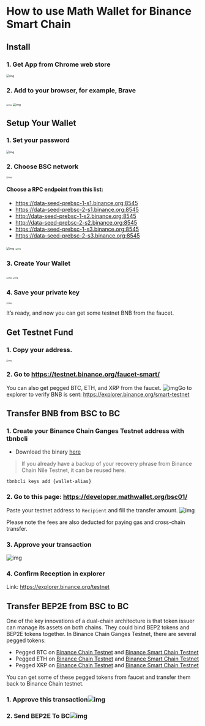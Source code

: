 # How to use Math Wallet for Binance Smart Chain
## Install
### 1. Get App from Chrome web store
<img src="https://lh5.googleusercontent.com/XbwCKYstUkfmKqHeaZHsU712-id33U5UvR5Dniq2UuwUIRnM8C-cTscbJixIKSFMTCkVBrdb3zmgCa2leASOMlUAgM139TalYkZLyb_eUhWc6xWnTbDj4I8ERd6FI5GlXEYQ2XrL" alt="img" style="zoom:50%;" />

### 2. Add to your browser, for example, Brave
<img src="https://lh6.googleusercontent.com/li_pfeaAEkB4UyYwOl1TdjoF7i7X9lvi8UNPBoUJQJ5Kd7V2Ptaw-00cMzM2CGeKuWb4c_meuE7UWuiPfYpplRTJhrqluYsPyCnfEGNxKJg9znh_o5iyUVitq4kPQ64qNB8zz9ej" alt="img" style="zoom:33%;" />

<img src="https://lh4.googleusercontent.com/b0aBH_0jXMg2U4Ixm-ids57EGqluIih3tQLqOaZIQw3lHW3685vI9QUlcIjCVB7EThsRx86hJwT1jYEGCHHfcyTraY1eStP8VxThXUtgvRypsXyEsw4-bh8Tem9tH2LtUM5_izph" alt="img" style="zoom: 50%;" />

## Setup Your Wallet
### 1. Set your password
<img src="https://lh4.googleusercontent.com/04v_hzZBF2wOiNk3XYDKgXi0CzVtfChzC9bIoT0EwCtHMYpGk1OaDfz1bCHAgegKxNHzA14mtHQDoeFnaOTX_BStwTC_GNb-bTzpOihIwjSumdnb2uZtR1obgDYoJwb3aiURKMMz" alt="img" style="zoom: 50%;" />

### 2. Choose BSC network
<img src="https://lh5.googleusercontent.com/vAIW4n_vrcfuqkUJibumqPSGwv3_HeTazQSz0nEFyQz9hntjytTF-i_QiGmPUayUXqMM42dgjJIEdB-dBSygz7i1mrrIJmvQ-6IJNx_HLGtFajxuBDQgXeZd7TTokOX19CSR_OEh" alt="img" style="zoom:33%;" />

####  Choose a RPC endpoint from this list: 
* https://data-seed-prebsc-1-s1.binance.org:8545 
* https://data-seed-prebsc-2-s1.binance.org:8545 
* http://data-seed-prebsc-1-s2.binance.org:8545 
* http://data-seed-prebsc-2-s2.binance.org:8545 
* https://data-seed-prebsc-1-s3.binance.org:8545 
* https://data-seed-prebsc-2-s3.binance.org:8545 

<img src="https://lh4.googleusercontent.com/6Ft-XqwitaNyhLerwV80m_7Y4mWkDvGWmqCQ3t1vzQUkrhnu3PFavj-4PwsccyghlVon30WNv1mCdlQUtgtQKLhHZxZSTrP0AT5WlV-sPsAuPm5Eh5xU2-fSsCtf1ecjLfrpLeZh" alt="img" style="zoom:50%;" />

<img src="https://lh3.googleusercontent.com/ySYBNYkq4mEBJZnVgtxG3SYVdWibQanRNKMidpKJl4EHCUPNG8P2Wp6DKfPtQCJmeb0kgDded0P3GU85qE3TFfnzj6UwjB4g7iSVSKROzOkHDHGABykssinDLsI7qsOIDLiKnnP1" alt="img" style="zoom:33%;" />

### 3. Create Your Wallet

<img src="https://lh6.googleusercontent.com/17gZVXQ0uM1tRSv6ZOrKJ2lNtG-p2ad_72qiXSGhVfIiCsnyiysolhBQHYTEyqcLQCXGZ3X4A7Y0UtwTi7iOT8Nv6X2UPTmyQHi06G08HV0gwrEGNF20rvGBeyJbzyqj1vucmMaC" alt="img" style="zoom:33%;" />

<img src="https://lh6.googleusercontent.com/dzx1pjMPq7F4e1N-1UJXrguzRh6W5DNJ3x1t1TsfJktpe2PkhPXWe3gytm-wMroCnhWv-StxFOaz2H54iSUSmIvwup-LshE3-z2AWnVG7ygpyhtE5BK_nOnTasw-CWJAvhOzxtFn" alt="img" style="zoom:33%;" />

### 4. Save your private key

<img src="https://lh5.googleusercontent.com/fhgMWkIjTo_KE5QloGrYesFfaOSgHS6KdySsGjMBLYFH1mmRunRmLSTu4CD3ia4S7nWn044g9lvGIBLiH9MkikPBbIBetiWrOTY1TlQA84WJYieMbFpUeY5dTiR1L5eDO6m23c3C" alt="img" style="zoom:33%;" />

It’s ready, and now you can get some testnet BNB from the faucet. 

## Get Testnet Fund
### 1. Copy your address. 

<img src="https://lh3.googleusercontent.com/1WquPDgLagkXcni9u9yPXzgaagCRd0nzm49cZ516XZSRB_rlOuybVG48C4R2ozhiSlIizxEMI_J7GexZz64E4vUpH362rrAn74GP1ALLOFOZusF8qjM1Xk71cTo5-EWcFvvqpIRL" alt="img" style="zoom:33%;" />

### 2. Go to <https://testnet.binance.org/faucet-smart/>
You can also get pegged BTC, ETH, and XRP from the faucet. 
![img](https://lh5.googleusercontent.com/6zi0THWWpOguhM169w8lMHKFwNqxOFYc1iB4yWCSaHlQK3tdhg31O2uDgBBKvnQDXOchfvxY8zyviwxF2jmiGemjRlq-49Hu-tXifWyv6AmrLAQ8q9DoUu--hQwG5t9L0yF1Q2uM)Go to explorer to verify BNB is sent: https://explorer.binance.org/smart-testnet

## Transfer BNB from BSC to BC

### 1. Create your Binance Chain Ganges Testnet address with tbnbcli
* Download the binary [here](https://github.com/binance-chain/smart-chain-binary/tree/master/bc/cli)
> If you already have a backup of your recovery phrase from Binance Chain Nile Testnet, it can be reused here. 
```
tbnbcli keys add {wallet-alias} 
```
### 2. Go to this page: <https://developer.mathwallet.org/bsc01/>

Paste your testnet address to `Recipient` and fill the transfer amount. 
![img](https://lh6.googleusercontent.com/jBLdydCWQEKJ-ksWfixIUH8qrFC9JEaLw4SbGRWngKCWXAjQDzl0ZCKs3Ajn2ZILcnd2XJzZxK6x62DHNb7_VHaJFm78qvU6zD-fhp5p7KGyDesNz5q6hilLLRbuv1Ygw-46JoBq)

Please note the fees are also deducted for paying gas and cross-chain transfer.

### 3. Approve your transaction

![img](https://lh3.googleusercontent.com/1LZhflItAfxbbPLppP_2mZQXhKlKbvAhk51-Or41wTaHY7Rs3B5g62QO1_4ymA0rgx8HoEmvCyEWbWSm_LOrxXyvHWZ24EsRVSJoLELHdprSiLAMLd5cDiDm_89Nd5z78CP0fPw5)

### 4. Confirm Reception in explorer
Link: <https://explorer.binance.org/testnet>

## Transfer BEP2E from BSC to BC

One of the key innovations of a dual-chain architecture is that token issuer can manage its assets on both chains. They could bind BEP2 tokens and BEP2E tokens together. In Binance Chain Ganges Testnet, there are several pegged tokens:

* Pegged BTC on [Binance Chain Testnet](https://explorer.binance.org/testnet/asset/BTC-E24) and  [Binance Smart Chain Testnet](https://explorer.binance.org/smart-testnet/address/0x4EfDF3235e9e6eD26221C18c4D7D2c3931544274/read_contract)
* Pegged ETH on  [Binance Chain Testnet](
https://explorer.binance.org/testnet/asset/ETH-64F) and  [Binance Smart Chain Testnet](https://explorer.binance.org/smart-testnet/address/0xEbF6be46Ba6CB02d37856bb2393a2eDf1F34bC5c/read_contract)
* Pegged XRP on  [Binance Chain Testnet](
https://explorer.binance.org/testnet/asset/XRP-C46) and  [Binance Smart Chain Testnet](https://explorer.binance.org/smart-testnet/address/0x2176Aa88a9c10078897867b9745bD0b0e637C885/read_contract)

You can get some of these pegged tokens from faucet and transfer them back to Binance Chain testnet. 

### 1. Approve this transaction![img](https://lh3.googleusercontent.com/bYfuPLKjeTopR_VUzr6MBEHZWy6UkJ10hlXICxbHh7LvoKi5Hdr2aW7Z_nSDgKphaCc9iOijoignzydzmYU1BGOyN6IRHJPHLKia1XD59651hS-EMU9vboqblgBSziivtZGdQ05e)

### 2. Send BEP2E To BC![img](https://lh5.googleusercontent.com/_RKYU23BD2xhw-g63K8O3RRF1sEKGAC5zyTOIpWUJl9scDyn1kbjwEO6gjFPkVCeFMoG-8D0xvqNH17sJSlZP_FxCrduCqEKZqHfk8DtTnBk6XKHnHDLPAaR8VjVcNNWZsAw74FB)